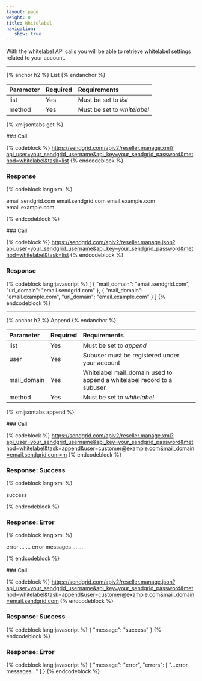 ```yaml
---
layout: page
weight: 0
title: Whitelabel
navigation:
   show: true
---
```


With the whitelabel API calls you will be able to retrieve whitelabel settings related to your account.

* * * * *


{% anchor h2 %} List {% endanchor %}


|Parameter|Required|Requirements|
|:--------|:-------|:-----------|
|list|Yes|Must be set to *list*|
|method|Yes|Must be set to *whitelabel*|

{% xmljsontabs get %}

<div markdown="1" class="tab-content">
<div markdown="1" class="tab-pane" id="get-xml">
### Call

{% codeblock %} https://sendgrid.com/apiv2/reseller.manage.xml?api_user=your_sendgrid_username&api_key=your_sendgrid_password&method=whitelabel&task=list {% endcodeblock %}

### Response


{% codeblock lang:xml %}
<?xml version="1.0" encoding="ISO-8859-1"?>

<whitelabels>
   <whitelabel>
      <mail_domain>email.sendgrid.com</mail_domain>
      <url_domain>email.sendgrid.com</url_domain>
   </whitelabel>
   <whitelabel>
      <mail_domain>email.example.com</mail_domain>
      <url_domain>email.example.com</url_domain>
   </whitelabel>
</whitelabels>

{% endcodeblock %}


</div>
<div markdown="1" class="tab-pane active" id="get-json">
### Call

{% codeblock %} https://sendgrid.com/apiv2/reseller.manage.json?api_user=your_sendgrid_username&api_key=your_sendgrid_password&method=whitelabel&task=list {% endcodeblock %}

### Response


{% codeblock lang:javascript %}
[
  {
    "mail_domain": "email.sendgrid.com",
    "url_domain": "email.sendgrid.com"
  },
  {
    "mail_domain": "email.example.com",
    "url_domain": "email.example.com"
  }
]
{% endcodeblock %}


</div>
</div>

* * * * *


{% anchor h2 %} Append {% endanchor %}


|Parameter|Required|Requirements|
|:--------|:-------|:-----------|
|list|Yes|Must be set to *append*|
|user|Yes|Subuser must be registered under your account|
|mail_domain|Yes|Whitelabel mail_domain used to append a whitelabel record to a subuser|
|method|Yes|Must be set to *whitelabel*|

{% xmljsontabs append %}

<div markdown="1" class="tab-content">
<div markdown="1" class="tab-pane" id="append-xml">
### Call

{% codeblock %} https://sendgrid.com/apiv2/reseller.manage.xml?api_user=your_sendgrid_username&api_key=your_sendgrid_password&method=whitelabel&task=append&user=customer@example.com&mail_domain=email.sendgrid.com=m {% endcodeblock %}

### Response: Success


{% codeblock lang:xml %}
<?xml version="1.0" encoding="ISO-8859-1"?>

<result>
   <message>success</message>
</result>

{% endcodeblock %}


### Response: Error


{% codeblock lang:xml %}
<?xml version="1.0" encoding="ISO-8859-1"?>

<result>
   <message>error</message>
   <errors>
      ...
      <error>... error messages ...</error>
      ...
   </errors>
</result>

{% endcodeblock %}


</div>
<div markdown="1" class="tab-pane active" id="append-json">
### Call

{% codeblock %} https://sendgrid.com/apiv2/reseller.manage.json?api_user=your_sendgrid_username&api_key=your_sendgrid_password&method=whitelabel&task=append&user=customer@example.com&mail_domain=email.sendgrid.com {% endcodeblock %}

### Response: Success


{% codeblock lang:javascript %}
{
  "message": "success"
}
{% endcodeblock %}


### Response: Error


{% codeblock lang:javascript %}
{
  "message": "error",
  "errors": [
    "...error messages..."
  ]
}
{% endcodeblock %}


</div>
</div>

